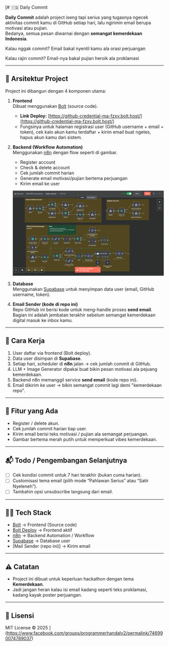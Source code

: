 [# 🇮🇩 Daily Commit

**Daily Commit** adalah project iseng tapi serius yang tugasnya ngecek aktivitas commit kamu di GitHub setiap hari, lalu ngirimin email berupa motivasi atau pujian.  
Bedanya, semua pesan diwarnai dengan **semangat kemerdekaan Indonesia**.  

Kalau nggak commit? Email bakal nyentil kamu ala orasi perjuangan

Kalau rajin commit? Email-nya bakal pujian heroik ala proklamasi  

---

## 🔧 Arsitektur Project

Project ini dibangun dengan 4 komponen utama:

1. **Frontend**  
   Dibuat menggunakan [Bolt](https://bolt.new/~/sb1-qqzjgx67) (source code).  
   - **Link Deploy:** [https://github-credential-ma-fzxv.bolt.host/](https://github-credential-ma-fzxv.bolt.host/)  
   - Fungsinya untuk halaman registrasi user (GitHub username + email + token), cek kalo akun kamu terdaftar + kirim email buat ngetes, hapus akun kamu dari sistem.  

2. **Backend (Workflow Automation)**  
   Menggunakan [n8n](https://n8n.io/) dengan flow seperti di gambar.  
   - Register account  
   - Check & delete account  
   - Cek jumlah commit harian  
   - Generate email motivasi/pujian bertema perjuangan  
   - Kirim email ke user  

   ![n8n Flow](https://github.com/far-id/send-mail-mailry/blob/main/n8n-workflow.png)  

3. **Database**  
   Menggunakan [Supabase](https://supabase.com) untuk menyimpan data user (email, GitHub username, token).

4. **Email Sender (kode di repo ini)**  
   Repo GitHub ini berisi kode untuk meng-handle proses **send email**.  
   Bagian ini adalah jembatan terakhir sebelum semangat kemerdekaan digital masuk ke inbox kamu.

---

## 🚀 Cara Kerja

1. User daftar via frontend (Bolt deploy).  
2. Data user disimpan di **Supabase**.  
3. Setiap hari, scheduler di **n8n** jalan → cek jumlah commit di GitHub.  
4. LLM + Image Generator dipakai buat bikin pesan motivasi ala pejuang kemerdekaan.  
5. Backend n8n memanggil service **send email** (kode repo ini).  
6. Email dikirim ke user → bikin semangat commit lagi demi "kemerdekaan repo".  

---

## 📌 Fitur yang Ada

- Register / delete akun.  
- Cek jumlah commit harian tiap user.  
- Kirim email berisi teks motivasi / pujian ala semangat perjuangan.  
- Gambar bertema merah putih untuk memperkuat vibes kemerdekaan.  

---

## 📬 Todo / Pengembangan Selanjutnya

- [ ] Cek kondisi commit untuk 7 hari terakhir (bukan cuma harian).  
- [ ] Customisasi tema email (pilih mode “Pahlawan Serius” atau “Satir Nyeleneh”).  
- [ ] Tambahin opsi unsubscribe langsung dari email.  

---

## 🧑‍💻 Tech Stack

- [Bolt](https://bolt.new) → Frontend (Source code)  
- [Bolt Deploy](https://github-credential-ma-fzxv.bolt.host/) → Frontend aktif  
- [n8n](https://n8n.io/) → Backend Automation / Workflow  
- [Supabase](https://supabase.com) → Database user  
- [Mail Sender (repo ini)] → Kirim email  

---

## ⚠️ Catatan

- Project ini dibuat untuk keperluan hackathon dengan tema **Kemerdekaan**.  
- Jadi jangan heran kalau isi email kadang seperti teks proklamasi, kadang kayak poster perjuangan.  

---

## 📄 Lisensi

MIT License © 2025
](https://www.facebook.com/groups/programmerhandalv2/permalink/746990074789037)
